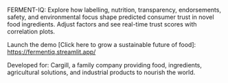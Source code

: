 FERMENT-IQ: Explore how labelling, nutrition, transparency, endorsements, safety, and environmental focus shape predicted consumer trust in novel food ingredients. Adjust factors and see real-time trust scores with correlation plots.

Launch the demo [Click here to grow a sustainable future of food]: https://fermentiq.streamlit.app/

Developed for: Cargill, a family company providing food, ingredients, agricultural solutions, and industrial products to nourish the world.

